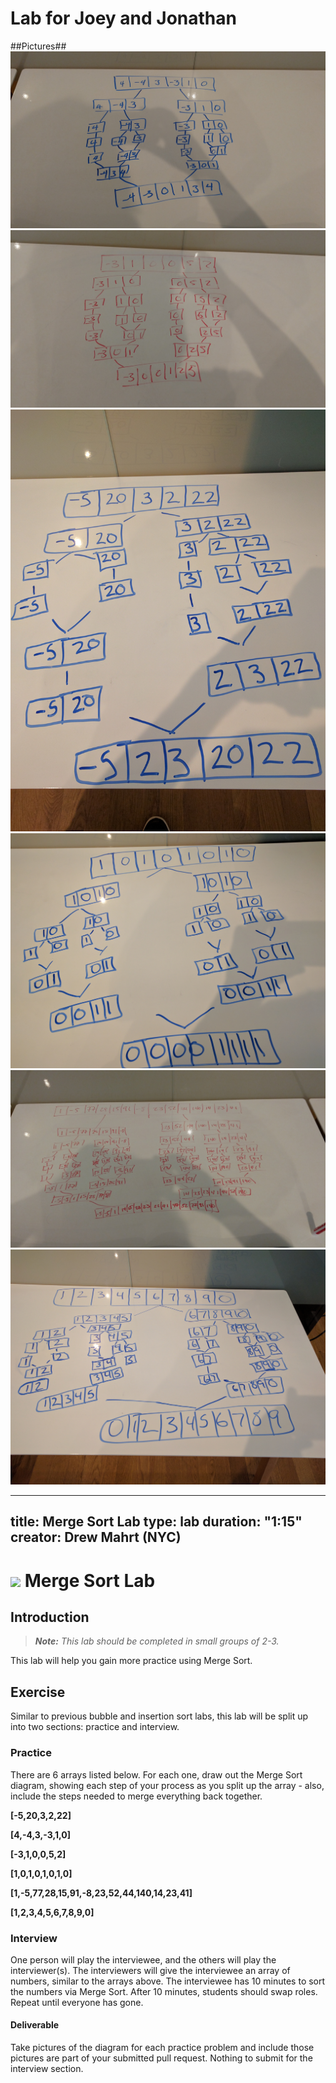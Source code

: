 # Lab for Joey and Jonathan ##
##Pictures##
![](https://github.com/Freatnor/Merge-Sort-Lab/blob/patch-1/Photos/IMG_20160829_143244389.jpg)
![](https://github.com/Freatnor/Merge-Sort-Lab/blob/patch-1/Photos/IMG_20160829_143758077.jpg)
![](https://github.com/Freatnor/Merge-Sort-Lab/blob/patch-1/Photos/IMG_20160829_143927.jpg)
![](https://github.com/Freatnor/Merge-Sort-Lab/blob/patch-1/Photos/IMG_20160829_144527.jpg)
![](https://github.com/Freatnor/Merge-Sort-Lab/blob/patch-1/Photos/IMG_20160829_144745907.jpg)
![](https://github.com/Freatnor/Merge-Sort-Lab/blob/patch-1/Photos/IMG_20160829_145535.jpg)

---
title: Merge Sort Lab
type: lab
duration: "1:15"
creator: Drew Mahrt (NYC)
---

# ![](https://ga-dash.s3.amazonaws.com/production/assets/logo-9f88ae6c9c3871690e33280fcf557f33.png) Merge Sort Lab

## Introduction

> ***Note:*** _This lab should be completed in small groups of 2-3._

This lab will help you gain more practice using Merge Sort.

## Exercise

Similar to previous bubble and insertion sort labs, this lab will be split up into two sections: practice and interview.

### Practice

There are 6 arrays listed below. For each one, draw out the Merge Sort diagram, showing each step of your process as you split up the array - also, include the steps needed to merge everything back together.

**[-5,20,3,2,22]**

**[4,-4,3,-3,1,0]**

**[-3,1,0,0,5,2]**

**[1,0,1,0,1,0,1,0]**

**[1,-5,77,28,15,91,-8,23,52,44,140,14,23,41]**

**[1,2,3,4,5,6,7,8,9,0]**

### Interview

One person will play the interviewee, and the others will play the interviewer(s). The interviewers will give the interviewee an array of numbers, similar to the arrays above. The interviewee has 10 minutes to sort the numbers via Merge Sort. After 10 minutes, students should swap roles. Repeat until everyone has gone.

#### Deliverable

Take pictures of the diagram for each practice problem and include those pictures are part of your submitted pull request. Nothing to submit for the interview section.
